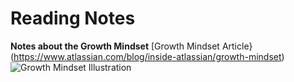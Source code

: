 # Reading Notes
**Notes about the Growth Mindset**
[Growth Mindset Article}(https://www.atlassian.com/blog/inside-atlassian/growth-mindset)
![Growth Mindset Illustration](https://atlassianblog.wpengine.com/wp-content/uploads/NewGrowthMindset2.png)
